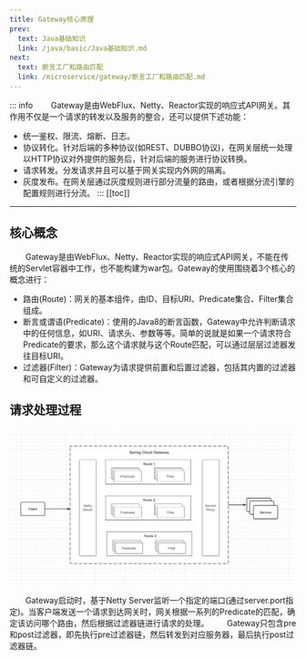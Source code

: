 ```yaml
---
title: Gateway核心原理
prev:
  text: Java基础知识
  link: /java/basic/Java基础知识.md
next:
  text: 断言工厂和路由匹配
  link: /microservice/gateway/断言工厂和路由匹配.md
---
```

::: info
&#8195;&#8195;Gateway是由WebFlux、Netty、Reactor实现的响应式API网关。其作用不仅是一个请求的转发以及服务的整合，还可以提供下述功能：
- 统一鉴权、限流、熔断、日志。
- 协议转化。针对后端的多种协议(如REST、DUBBO协议)，在网关层统一处理以HTTP协议对外提供的服务后，针对后端的服务进行协议转换。
- 请求转发。分发请求并且可以基于网关实现内外网的隔离。
- 灰度发布。在网关层通过灰度规则进行部分流量的路由，或者根据分流引擎的配置规则进行分流。
:::
[[toc]]
***

## 核心概念
&#8195;&#8195;Gateway是由WebFlux、Netty、Reactor实现的响应式API网关，不能在传统的Servlet容器中工作，也不能构建为war包。Gateway的使用围绕着3个核心的概念进行：
- 路由(Route)：网关的基本组件，由ID、目标URI、Predicate集合、Filter集合组成。
- 断言或谓语(Predicate)：使用的Java8的断言函数，Gateway中允许判断请求中的任何信息，如URI、请求头、参数等等。简单的说就是如果一个请求符合Predicate的要求，那么这个请求就与这个Route匹配，可以通过层层过滤器发往目标URI。
- 过滤器(Filter)：Gateway为请求提供前置和后置过滤器，包括其内置的过滤器和可自定义的过滤器。


## 请求处理过程

![Gateway请求处理过程](/images/microservice/gateway/Gateway请求处理过程.png)

&#8195;&#8195;Gateway启动时，基于Netty Server监听一个指定的端口(通过server.port指定)。当客户端发送一个请求到达网关时，网关根据一系列的Predicate的匹配，确定该访问哪个路由，然后根据过滤器链进行请求的处理。
&#8195;&#8195;Gateway只包含pre和post过滤器，即先执行pre过滤器链，然后转发到对应服务器，最后执行post过滤器链。